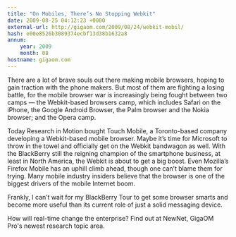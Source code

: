 ```yaml
---
title: "On Mobiles, There’s No Stopping Webkit"
date: 2009-08-25 04:12:23 +0000
external-url: http://gigaom.com/2009/08/24/webkit-mobil/
hash: e00e8526b3089374ecbf13d38b1632a8
annum:
    year: 2009
    month: 08
hostname: gigaom.com
---
```


There are a lot of brave souls out there making mobile browsers, hoping to gain traction with the phone makers. But most of them are fighting a losing battle, for the mobile browser war is increasingly being fought between two camps —  the Webkit-based browsers camp, which includes Safari on the iPhone, the Google Android Browser, the Palm browser and the Nokia browser; and the Opera camp.

Today Research in Motion bought Touch Mobile, a Toronto-based company developing a Webkit-based mobile browser. Maybe it’s time for Microsoft to throw in the towel and officially get on the Webkit bandwagon as well.  With the BlackBerry still the reigning champion of the smartphone business, at least in North America, the Webkit is about to get a big boost. Even Mozilla’s Firefox Mobile has an uphill climb ahead, though one can’t blame them for trying. Many mobile industry insiders believe that the browser is one of the biggest drivers of the mobile Internet boom.

Frankly, I can’t wait for my BlackBerry Tour to get some browser smarts and become more useful than its current role of just a solid messaging device.


 
How will real-time change the enterprise?  Find out at NewNet, GigaOM Pro's newest research topic area.
    

